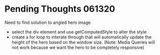 # Pending Thoughts 061320

Need to find solution to angled hero image
  - select the div element and use getComputedStyle to alter the style
  - create a for loop to interate through that will automatically update the height of the hero based on the window size.
  (Note: Media Queries will not work because we want the hero to be completely responsive)
